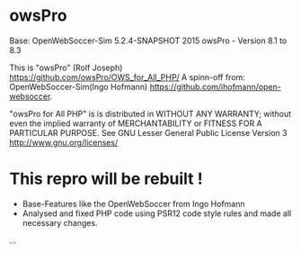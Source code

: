 # owsPro
  Base: OpenWebSoccer-Sim 5.2.4-SNAPSHOT 2015
  owsPro - Version 8.1 to 8.3

  This is "owsPro" (Rolf Joseph) https://github.com/owsPro/OWS_for_All_PHP/
  A spinn-off from: OpenWebSoccer-Sim(Ingo Hofmann) https://github.com/ihofmann/open-websoccer.

  "owsPro for All PHP" is is distributed in WITHOUT ANY WARRANTY; without even the implied warranty of MERCHANTABILITY or FITNESS FOR A PARTICULAR PURPOSE.
  See GNU Lesser General Public License Version 3 http://www.gnu.org/licenses/

# This repro will be rebuilt !
 
- Base-Features like the OpenWebSoccer from Ingo Hofmann
- Analysed and fixed PHP code using PSR12 code style rules and made all necessary changes.


...
